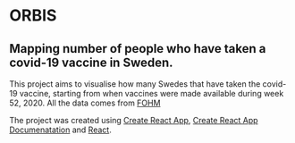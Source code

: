 # ORBIS

## Mapping number of people who have taken a covid-19 vaccine in Sweden.

This project aims to visualise how many Swedes that have taken the covid-19 vaccine, starting from when vaccines were made available during week 52, 2020. All the data comes from [FOHM](https://www.folkhalsomyndigheten.se/smittskydd-beredskap/utbrott/aktuella-utbrott/covid-19/statistik-och-analyser/statistik-over-registrerade-vaccinationer-covid-19/)


The project was created using [Create React App](https://github.com/facebook/create-react-app), [Create React App Documenatation](https://create-react-app.dev/) and [React](https://reactjs.org/).
